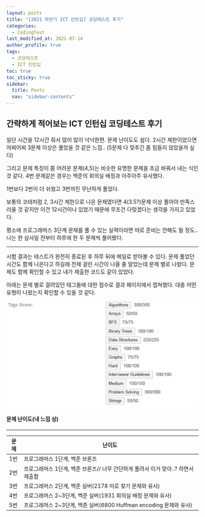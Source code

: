 ```yaml
---
layout: posts
title: "[2021 하반기 ICT 인턴십] 코딩테스트 후기"
categories:
  - CodingTest
last_modified_at: 2021-07-14
author_profile: true
tags:
  - 코딩테스트
  - ICT 인턴십
toc: true
toc_sticky: true
sidebar:
  title: Posts
  nav: "sidebar-contents"
---
```


## 간략하게 적어보는 ICT 인턴십 코딩테스트 후기

일단 시간을 12시간 줘서 많이 많이 넉넉한편. 문제 난이도도 쉽다. 2시간 제한이었으면 어찌어찌 3문제 이상은 풀었을 것 같은 느낌.. (5문제 다 맞추긴 좀 힘들지 않았을까 싶다)

그리고 문제 특징이 쫌 어려운 문제(4,5)는 비슷한 유명한 문제을 조금 바꿔서 내는 식인 것 같다. 4번 문제같은 경우는 백준의 회의실 배정과 아주아주 유사했다.

1번보다 2번이 더 쉬웠고 3번까진 무난하게 풀었다.

보통의 코테처럼 2, 3시간 제한으로 나온 문제였다면 4(3.5?)문제 이상 풀어야 만족스러울 것 같지만 이건 12시간이나 있었기 때문에 무조건 다맞겠다는 생각을 가지고 있었다. 

평소에 프로그래머스 3단계 문제를 풀 수 있는 실력이라면 따로 준비는 안해도 될 정도.. 나는 한 삼사일 전부터 하루에 한 두 문제씩 풀어봤다.

-----

시험 결과는 테스트가 완전히 종료된 후 하루 뒤에 메일로 받아볼 수 있다. 문제 풀었던 시간도 함께 나온다고 하길래 전체 걸린 시간이 나올 줄 알았는데 문제 별로 나왔다. 문제도 함께 확인할 수 있고 내가 제출한 코드도 같이 있었다. 

아래는 문제 별로 걸려있던 태그들에 대한 점수로 결과 페이지에서 캡쳐했다. 대충 어떤 유형이 나왔는지 확인할 수 있을 것 같다.

![tag score](/assets/image/tag-score.PNG)

#### 문제 난이도(내 느낌 상)

-----

|문제|난이도|
|---|-------------|
|1번|프로그래머스 1단계, 백준 브론즈|
|2번|프로그래머스 1단계, 백준 브론즈// 너무 간단하게 풀려서 이거 맞아..? 하면서 제출함|
|3번|프로그래머스 2단계, 백준 실버(2178 미로 찾기 문제와 유사)|
|4번|프로그래머스 2~3단계, 백준 실버(1931 회의실 배정 문제와 유사)|
|5번|프로그래머스 2~3단계, 백준 실버(6800 Huffman encoding 문제와 유사)|
